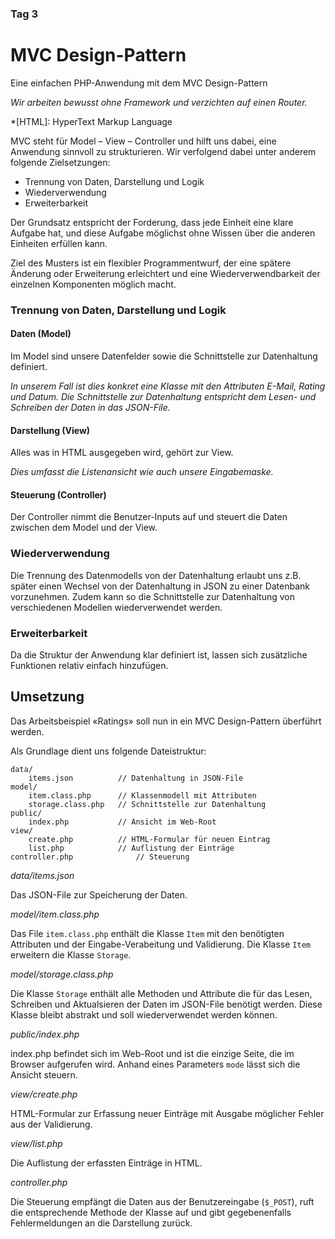 ### Tag 3

# MVC Design-Pattern

Eine einfachen PHP-Anwendung mit dem MVC Design-Pattern

*Wir arbeiten bewusst ohne Framework und verzichten auf einen Router.*

*[HTML]: HyperText Markup Language

MVC steht für Model – View – Controller und hilft uns dabei, eine Anwendung sinnvoll zu strukturieren. Wir verfolgend dabei unter anderem folgende Zielsetzungen:

- Trennung von Daten, Darstellung und Logik
- Wiederverwendung
- Erweiterbarkeit

Der Grundsatz entspricht der Forderung, dass jede Einheit eine klare Aufgabe hat, und diese Aufgabe möglichst ohne Wissen über die anderen Einheiten erfüllen kann.

Ziel des Musters ist ein flexibler Programmentwurf, der eine spätere Änderung oder Erweiterung erleichtert und eine Wiederverwendbarkeit der einzelnen Komponenten möglich macht.

### Trennung von Daten, Darstellung und Logik

#### Daten (Model)
Im Model sind unsere Datenfelder sowie die Schnittstelle zur Datenhaltung definiert. 

*In unserem Fall ist dies konkret eine Klasse mit den Attributen E-Mail, Rating und Datum. Die Schnittstelle zur Datenhaltung entspricht dem Lesen- und Schreiben der Daten in das JSON-File.* 

#### Darstellung (View)
Alles was in HTML ausgegeben wird, gehört zur View. 

*Dies umfasst die Listenansicht wie auch unsere Eingabemaske.*

#### Steuerung (Controller)
Der Controller nimmt die Benutzer-Inputs auf und steuert die Daten zwischen dem Model und der View.

### Wiederverwendung
Die Trennung des Datenmodells von der Datenhaltung erlaubt uns z.B. später einen Wechsel von der Datenhaltung in JSON zu einer Datenbank vorzunehmen. Zudem kann so die Schnittstelle zur Datenhaltung von verschiedenen Modellen wiederverwendet werden.

### Erweiterbarkeit
Da die Struktur der Anwendung klar definiert ist, lassen sich zusätzliche Funktionen relativ einfach hinzufügen.

## Umsetzung

Das Arbeitsbeispiel «Ratings» soll nun in ein MVC Design-Pattern überführt werden.

Als Grundlage dient uns folgende Dateistruktur:

```
data/
	items.json          // Datenhaltung in JSON-File
model/
	item.class.php      // Klassenmodell mit Attributen
	storage.class.php   // Schnittstelle zur Datenhaltung 
public/
	index.php           // Ansicht im Web-Root 
view/
	create.php          // HTML-Formular für neuen Eintrag
	list.php            // Auflistung der Einträge
controller.php              // Steuerung
```

*data/items.json*

Das JSON-File zur Speicherung der Daten.

*model/item.class.php*

Das File `item.class.php` enthält die Klasse `Item` mit den benötigten Attributen und der Eingabe-Verabeitung und Validierung. Die Klasse `Item` erweitern die Klasse `Storage`.

*model/storage.class.php*

Die Klasse `Storage` enthält alle Methoden und Attribute die für das Lesen, Schreiben und Aktualsieren der Daten im JSON-File benötigt werden. Diese Klasse bleibt abstrakt und soll wiederverwendet werden können.

*public/index.php*

index.php befindet sich im Web-Root und ist die einzige Seite, die im Browser aufgerufen wird. Anhand eines Parameters `mode` lässt sich die Ansicht steuern.

*view/create.php*

HTML-Formular zur Erfassung neuer Einträge mit Ausgabe möglicher Fehler aus der Validierung.

*view/list.php*

Die Auflistung der erfassten Einträge in HTML.

*controller.php*

Die Steuerung empfängt die Daten aus der Benutzereingabe (`$_POST`), ruft die entsprechende Methode der Klasse auf und gibt gegebenenfalls Fehlermeldungen an die Darstellung zurück.
<!--stackedit_data:
eyJoaXN0b3J5IjpbLTMzMTEzODk1NywtMTcyNDE5NTk0M119
-->